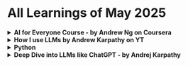 # All Learnings of May 2025

<details>
   <summary><strong>AI for Everyone Course - by Andrew Ng on Coursera</strong></summary>

## 20/5/25
- ANI, Gen AI and AGI
- Supervised Learning
- How do LLMs work?
- Importance of Cleaning up data before feeding it to system
- ML v/s DS
- What is Deep Learning / Neural Networks?

## 21/5/25
- Starting an AI project: Workflows for ML and DS projects
- Brainstorming Framework: How can businesses use AI to be more efficient
- Build v/s Buy
- Working with an AI team
- Various Libraris/Tools: PyTorch, TensorFlow, HuggingFace, Paddle Paddle, Scikit-Learn, R, Research Pubilication on arxiv, Repos: Github
- Building AI in your company: Case Studies for Smart Speackers and Self-Driving Cars
- Different Roles for AI: Software Engineer, ML Engineer, ML Researcher, Data Scientist, Data Engineer, AI Product Manager
- AlexNet and its papers

## 22/5/25
- Execute Pilot Projcts: more important for initial projects to succeed rather than be most valuable
- Show traction within 6-12 months
- Who is CAIO: Chief AI Officer looks upon the in-house AI team which develops solutions for other business units
- Providing AI training for executives, senior business leaders, leaders of divitions and trainees too is very important
- Better Product -> More Users -> More Data -> Better Product and the cycle continues
- Don't be too optimistic or pessimistic about AI. It can't solve everything? At the same time, it can create great impact for very specific applications
- Get some friends to learn about AI
- Start brainstorming projects with them: No project is too small to start
- Areas of Impact: Computer Vision, NLP, Speech, Generative AI, Robotics, General ML, Unsupervised Learning, Transfer Learning, Reinforcement Learning, GAN, Knowledge graphs etc.
- Limitations of AI: Biases, performance issues, adversarial attacks, deepfakes etc.
</details>

<details>
  <summary><strong>How I use LLMs by Andrew Karpathy on YT</strong></summary>

  # [How I use LLMs -by Andrej Karpathy](https://www.youtube.com/watch?v=EWvNQjAaOHw)
  ## 23/5/25
  - [Mind Map for LLMs](https://github.com/qwerty-arun/Machine-Learning/blob/main/Resources/LLMs.svg)
  - User input -> LLM like ChatGPT (Generative Pre-trained Transformer) -> Output
  - Basically LLMs predict the next works in a sentence as we type.
  - How user input is divided into tokens? Use [Tiktokenizer](https://tiktokenizer.vercel.app/) to actually what's happening under the hood.
  - What is context window? It is like the working memory.
  - LLMs are usually out of date by a few months.
  - For every 1TB data trained on LLM, there will be trillions of parameters that can be fine tuned.
  - What is pre-training and what is post-training?

  ### Extra
  - I learnt about OpenAI's API keys. I will use them sooner of later.

  ## 24/5/25
  - In reinforcement learning, model discovers thinking strategies that leads to good outcomes.
  - Research Paper: Incentivizing Reasoning Capability in LLMs via Reinforcement learning.
  - All models of GPT like o1, o3-mini, o3-mini-high, 03-pro etc are "thinking" models.
  - If you want to do more complex tasks in math and coding, try "reasoning / thinking" models.
  - How does internet search work? This tool has the power to insert tokens into our context window.
  - Models can switch anytime to "web search" even if you don't specify it.
  - "Deep Research" is a combination of Internet Search and Thinking.
  - Try asking different models aobut recent news.

  ## 25/5/25
  ### Uploading documents feature
  - It may discard images
  - If present, it will not be well understood
  - Under the hood:
   ```mermaid
flowchart LR;
A[PDF]-->B[Text/Tokens];
B-->C[Context Window];
   ```
  - Use LLMs to read books faster and clearer
  ### Python Interpreter
  - For calculating big multiplications, GPT uses a Python interpreter, write code, calculates the answer, converts it to text and puts it in the context window.
  - Some other LLMs may not use code, it can directly do it using its brain. But, it may be wrong!

    ### Advanced Data Analysis
    - Ask GPT OpenAI valuation throughout the years in the form of table, then ask it to create graphs.
    - Also, this can be wrong! You need to dig a little bit.
    - But, it is actually powerful.
    ### Claud: Artifacts, Apps and Diagrams
    - Create 20 flashcards from a text
    - Tell it to create an quiz app for the flashcards. It basically adds UI to it
    - You can create mindmaps if you are a visual learner. It uses the Mermaid library. Same thing which I used above.
    ## Cursor - AI
    - You just have to give some prompts. The rest, it will take care. The composer will generate the code.
    - In chat, you can ask to explain a specific chunk of code to be explained.
    ## Audio Input/Ouput
    - You can either record your audio which gets converted to text which is then fed into the context window
    - Using Advanced Audio Mode: We can speak live and we give answers instantly
    - So, there are audio tokens getting exchanged
    - NotebookLM: You can add files, text, websites in the context window, then you can create a podcast out of it.
    ## Image
    - GPT splits the images into small patches, then the patches are added in series into the context window.
    - Output: DALL-E like models
    ## Video
    - You can "live call" with GPT and ask questions.
    - There are LLMs which generate videos. Eg: Sora
    ## GPT Memory
    - Saves memory about you from chat to chat
    - It can be invoked by us or it can happen automatically
    - "Can you please remember this".
    - You can customize GPT
    ## Custom GPT
    - You can create translators specifically for translation
    - You can ask it to give output in the form which you like by telling it before hand
    - You need not give the format again and again

    # Extra
    ## Natural Language Processing (NLP)
    - Natural Language Processing is a broader field focused on enabling computers to understand, interpret and generate human language.
    - Uses Sentiment Analysis, Named Entity Recognition and Machine Translation.

    ## Large Language Models (LLM)
    - Powerful subset of NLP.
    - Characterized by their massive size, training and ability to perform wide range of tasks.
    - Eg: Llama, GPT etc.
</details>

<details>
   <summary><strong>Python</strong></summary>

   # 26/5/25
   - Learnt basic arithmetic
   - Learnt basic syntax
   - True, False, bool(), None, is, ==, difference between `is` and `==`, chainin relational operators
   - Strings and their basics, f-strings
   ## How to actually learn python fast?
   - Week 1-2: Master the basics
   - Week 3-4: Write at least 30-40 programs
   - Never fall into "tutorial hell". When watching 70-80% of content, you actually only retain 10-20%.
   - Focus on 80-90% doing and only 20% tutorials.
   - Pick a Niche: Web Dev (Django, Flask, Fast API), Game Dev (Pygame), Data Analysis (Pandas, Numpy), Machine Learning (PyTorch, Tensorflow), Working with AI agents (LangChain, LangGraph), Automation scripts for daily tasks and Hardware Projects (Raspberry Pi).
   - After picking your niche, pick a project to work on.
   - Finish the damn project! Even if it is bad!
   - Advanced Python: List comprehensions, Generator expressions, Context managers, Dictionary and Set Operations, Decorators, Type Hints
   - Version Control your code properly
   - Deploy your projects: Web apps (Heroku, Railway or Render), Data Projects (Google Colab, Kaggle), Utilities (Docker)

   # 27/5/25
   - Wrote some basic programs: Odd/Even, Leap Year, Sum of Digits, Armstrong no., Prime no.s in a range, Print triangle patterns, Number Reversal, Fibonacci sequence, Remove duplicate characters in a string
   - Learnt about string functions in python
   - Learnt some tips and tricks along the way

   # 28/5/25
   - Wrote Some more programs: calculator, number guessing, password strength checker, capitalize first letter of each word in a sentence, word frequency in a sentence etc.
   - Learnt new concepts: functions, some cool operations on lists and even strings
   - There are crazy functions out there!!
   ## General
   - Applied for "AI essentials" course on Coursera. Seems worth it.
   - Revised some previous AI learnings, python syntax etc.

   ## 31/5/25
   - Wrote around 6-7 programs
   - Transpose problem, flatten lists, divide the list into chunks, merge sorted lists into one, anagram strings, removing palindrome strings from sentence, reverse each word in strings.
   - Learnt about tuples and dictionaries and basic operations
   - Searched about projects which I can do using python. There are so many options!
</details>

<details>
   <summary><strong>Deep Dive into LLMs like ChatGPT - by Andrej Karpathy</strong></summary>

   # [Deep Dive into LLMs like ChatGPT](https://youtu.be/7xTGNNLPyMI?list=PLv6a69CxXDO_adRH9DQdvgjvAI_b8MdhQ)

   ## 30/5/25
   - [FineWeb Dataset](https://huggingface.co/spaces/HuggingFaceFW/blogpost-fineweb-v1)
   ### Pre-Training
   - Download and preprocess the internet
   - Filtering Mechanisms in place: URL filtering (remove adult content), Text Extraction (just raw HTML), Language Filterng (More than 65% English webpages) and other custom filters.
   - After filtering you end up with TBs worth of text from billions of webpages. This is the starting point for training the model.
   ### Tokenization
   - How to feed it to Neural Network? You need to arrange the text as a 1D sequence of characters.
   - Then apply utf-8 code on the text.
   - We don't just two symbols (0 and 1) and extremely long sequences. Instead, we want more symbols and shorter sequences.
   - If we group 8 bits as 1 byte? We have 8 times smaller sequence but we now have 256 possible symbols. We call this "vocabulary". We need to even smaller sequences.
   - We can go even further. It turns out `116 32` is most recurring byte pair. So, we group it now. This is called "Bit Pair Encoding Algorithm".
   - [Tiktokenizer](https://tiktokenizer.vercel.app/). Choose cl100k_base model. Type some words to see the tokens. Play around with capitalization. It is case sensitive.
   ### Neural Network Training
   - We take a window of tokens: say 8000 tokens. The length of the window is our choice.
   - Then we try to predict the next token in the sequence. We assign probabilites for next token. Since GPT's vocabulary is 100,277 tokens, we assign those many probabilities.
   - If we already know what's coming next and the NN gives a lower probability for that token, we can fine tune the model mathematically in such a way that the correct answer gets higher probability and all others lower probabilities.
   ### Neural Network Internals
   - You have a window of size: 8000 and on the other hand, you have a billion parameters (randomly set at the start)
   - We feed them into a giant mathematical expression and it emits probabilities
   - [LLMs Visualization](https://bbycroft.net/llm)
   - You can see various weights/parameters. They are just mathematical functions too, they don't have any memory. Its just vector products, matrix multiplications etc.
   - We have to fine tune these weights to get the desired output.
   ### Extra
   - Downloaded "Attention is all you need" paper.
   - Will read it some time.

   ## 31/5/25
   ### Inference
   - To generate data, just predict one token at a time.
   - Start with a token, feed it to a Neural Network, then we sample the tokens of highest probabilities from the probability vector.
   ```mermaid
    graph LR
    A[91] -->|Neural Network| B(( Probablities ))
    B -->|sample| C[860]


    D[91 and 860]--> |Neural Network| E(( Probablities ))
    E-->|Sample| F[287]


    N[91, 860 and 287]--> |Neural Network| G(( Probablities ))
    G-->|Sample| H[11579]
   
    I[91, 860, 287 and 11579]--> |Neural Network| J(( Probablities ))
    J-->|Sample| K[13659]
   ```
   - As we can see, it is not the right answer. It is 3962.
   ### Reproducing OpenAI's GPT-2
   - GPT-2 was published in 2019
   - Paper: "Language Models are Unsupervised Multitask Learners"
   - 1.6 Billion parameters
   - Maximum context length of 1024 tokens
   - Trained on about 100 billion tokens
   - [Reproducing GPT-2](https://github.com/karpathy/llm.c/discussions/677)
   - Before the cost of training was about $800, now you can do it within $100. The reason is that datasets have become much better due to filtering mechanisms.
   - You can't train the model on your laptop! You need a GPU. If you don't have one, you can rent one on [Lambda](lamdalabs.com)
   - Search "Biggest LLM base models"
   - Llama 3 (2024): 405 billion parameters trained on 15 trillion tokens
   - [Paper: "The Llama 3 Herd of Models"](https://arxiv.org/pdf/2407.21783)
   - [Hyperbolic](app.hyperbolic.xyz)
   - How is a base model different from an assistant? To a base model, you can't ask a question and expect a reply. Your prompt will be tokenized and fed to the Neural Network. Then, it is just autocompleting the next tokens. What you get is just a recollection of its past "memory" that it was previously trained on.
   - These models are very good at memorization. Ask it a sentence on wikipedia and it will give you the rest. But, eventually, it will deviate.
   - Prime the model about stuff from the future (a date after its knowledge cutoff) and see what happens.
</details>

